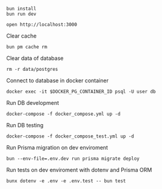 ```
bun install
bun run dev
```

```
open http://localhost:3000
```

Clear cache

```
bun pm cache rm
```

Clear data of database

```
rm -r data/postgres
```

Connect to database in docker container

```
docker exec -it $DOCKER_PG_CONTAINER_ID psql -U user db
```

Run DB development

```
docker-compose -f docker_compose.yml up -d
```

Run DB testing

```
docker-compose -f docker_compose_test.yml up -d
```

Run Prisma migration on dev enviroment

```
bun --env-file=.env.dev run prisma migrate deploy
```

Run tests on dev enviroment with dotenv and Prisma ORM

```
bunx dotenv -e .env -e .env.test -- bun test
```
